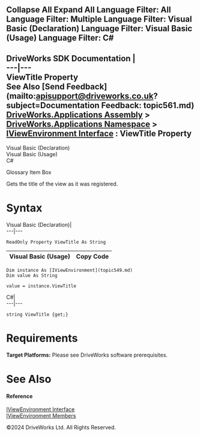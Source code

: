        

 Collapse All Expand All  Language Filter: All  Language Filter: Multiple  Language Filter: Visual Basic (Declaration) Language Filter: Visual Basic (Usage) Language Filter: C#  
---  
DriveWorks SDK Documentation  |   
---|---  
ViewTitle Property   
See Also [Send Feedback](mailto:apisupport@driveworks.co.uk?subject=Documentation Feedback: topic561.md)  
[DriveWorks.Applications Assembly](topic13.md) > [DriveWorks.Applications Namespace](topic16.md) > [IViewEnvironment Interface](topic549.md) : ViewTitle Property  
---  
  
Visual Basic (Declaration)    
Visual Basic (Usage)    
C# 

Glossary Item Box

Gets the title of the view as it was registered. 

# Syntax

Visual Basic (Declaration)|   
---|---  
      
    
    ReadOnly Property ViewTitle As String  
  
Visual Basic (Usage)| Copy Code  
---|---  
      
    
    Dim instance As [IViewEnvironment](topic549.md)
    Dim value As String
     
    value = instance.ViewTitle  
  
C#|   
---|---  
      
    
    string ViewTitle {get;}  
  
# Requirements

**Target Platforms:** Please see DriveWorks software prerequisites.

# See Also

#### Reference

[IViewEnvironment Interface](topic549.md)   
[IViewEnvironment Members](topic550.md)

©2024 DriveWorks Ltd. All Rights Reserved.
